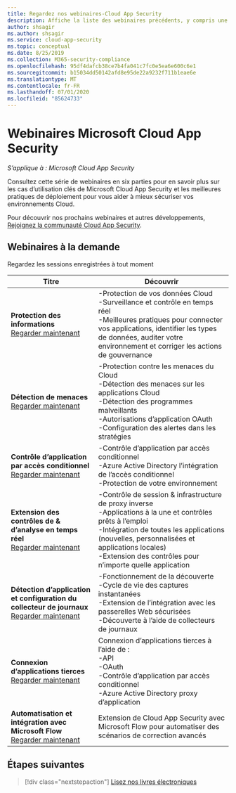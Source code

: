 ```yaml
---
title: Regardez nos webinaires-Cloud App Security
description: Affiche la liste des webinaires précédents, y compris une description.
author: shsagir
ms.author: shsagir
ms.service: cloud-app-security
ms.topic: conceptual
ms.date: 8/25/2019
ms.collection: M365-security-compliance
ms.openlocfilehash: 95df4dafcb38ce7b4fa041c7fc0e5ea6e600c6e1
ms.sourcegitcommit: b15034dd50142afd8e95de22a9232f711b1eae6e
ms.translationtype: MT
ms.contentlocale: fr-FR
ms.lasthandoff: 07/01/2020
ms.locfileid: "85624733"
---
```

# <a name="microsoft-cloud-app-security-webinars"></a>Webinaires Microsoft Cloud App Security

*S’applique à : Microsoft Cloud App Security*

Consultez cette série de webinaires en six parties pour en savoir plus sur les cas d’utilisation clés de Microsoft Cloud App Security et les meilleures pratiques de déploiement pour vous aider à mieux sécuriser vos environnements Cloud.

Pour découvrir nos prochains webinaires et autres développements, [Rejoignez la communauté Cloud App Security](https://aka.ms/SecurityCommunity).

## <a name="on-demand-webinars"></a>Webinaires à la demande

Regardez les sessions enregistrées à tout moment

| Titre | Découvrir |
| --- | --- |
| **Protection des informations**<br />[Regarder maintenant](https://go.microsoft.com/fwlink/?linkid=2101487) | -Protection de vos données Cloud<br />-Surveillance et contrôle en temps réel<br />-Meilleures pratiques pour connecter vos applications, identifier les types de données, auditer votre environnement et corriger les actions de gouvernance |
| **Détection de menaces**<br />[Regarder maintenant](https://go.microsoft.com/fwlink/?linkid=2101574) | -Protection contre les menaces du Cloud<br />-Détection des menaces sur les applications Cloud<br />-Détection des programmes malveillants<br />-Autorisations d’application OAuth<br />-Configuration des alertes dans les stratégies |
| **Contrôle d’application par accès conditionnel**<br />[Regarder maintenant](https://go.microsoft.com/fwlink/?linkid=2102100) | -Contrôle d’application par accès conditionnel<br />-Azure Active Directory l’intégration de l’accès conditionnel<br />-Protection de votre environnement |
| **Extension des contrôles de & d’analyse en temps réel**<br />[Regarder maintenant](https://go.microsoft.com/fwlink/?linkid=2110389) | -Contrôle de session & infrastructure de proxy inverse<br />-Applications à la une et contrôles prêts à l’emploi<br />-Intégration de toutes les applications (nouvelles, personnalisées et applications locales)<br />-Extension des contrôles pour n’importe quelle application |
| **Détection d’application et configuration du collecteur de journaux**<br />[Regarder maintenant](https://go.microsoft.com/fwlink/?linkid=2102101) | -Fonctionnement de la découverte<br />-Cycle de vie des captures instantanées<br />-Extension de l’intégration avec les passerelles Web sécurisées<br />-Découverte à l’aide de collecteurs de journaux |
| **Connexion d’applications tierces**<br />[Regarder maintenant](https://go.microsoft.com/fwlink/?linkid=2102200) | Connexion d’applications tierces à l’aide de :<br />-API<br />-OAuth<br />-Contrôle d’application par accès conditionnel<br />-Azure Active Directory proxy d’application |
| **Automatisation et intégration avec Microsoft Flow**<br />[Regarder maintenant](https://go.microsoft.com/fwlink/?linkid=2102102) | Extension de Cloud App Security avec Microsoft Flow pour automatiser des scénarios de correction avancés |

## <a name="next-steps"></a>Étapes suivantes

> [!div class="nextstepaction"]
> [Lisez nos livres électroniques](e-books.md)

